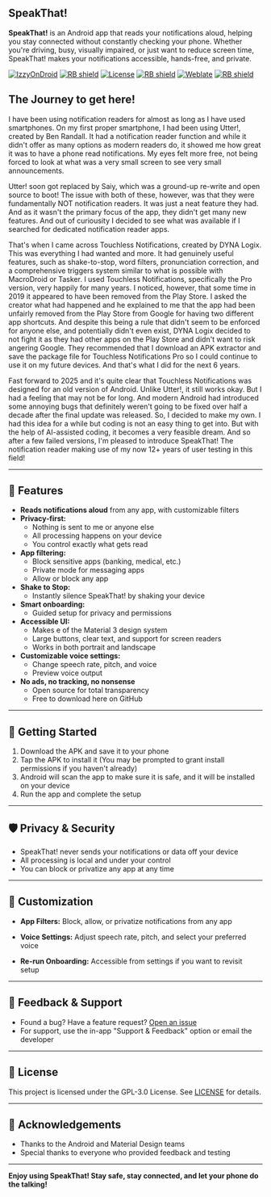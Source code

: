 ## SpeakThat!

**SpeakThat!** is an Android app that reads your notifications aloud, helping you stay connected without constantly checking your phone. Whether you're driving, busy, visually impaired, or just want to reduce screen time, SpeakThat! makes your notifications accessible, hands-free, and private.

[![IzzyOnDroid](https://img.shields.io/badge/IzzyOnDroid-Available-green?logo=android)](https://apt.izzysoft.de/fdroid/index/apk/com.micoyc.speakthat)
[<img src="https://img.shields.io/badge/SpeakThat!-Google_Play-blue?logo=googleplay" alt="RB shield">](https://play.google.com/store/apps/details?id=com.micoyc.speakthat)
[![License](https://img.shields.io/badge/License-GPL--3.0-green.svg)](LICENSE)
[<img src="https://shields.rbtlog.dev/simple/com.micoyc.speakthat" alt="RB shield">](https://shields.rbtlog.dev/com.micoyc.speakthat)
[![Weblate](https://badges.crowdin.net/speakthat-notification-reader/localized.svg)](https://hosted.weblate.org/projects/speakthat)
[<img src="https://img.shields.io/badge/SpeakThat!-Official_Website-purple" alt="RB shield">](https://speakthat.app)

## The Journey to get here!

I have been using notification readers for almost as long as I have used smartphones. On my first proper smartphone, I had been using Utter!, created by Ben Randall. It had a notification reader function and while it didn't offer as many options as modern readers do, it showed me how great it was to have a phone read notifications. My eyes felt more free, not being forced to look at what was a very small screen to see very small announcements.

Utter! soon got replaced by Saiy, which was a ground-up re-write and open source to boot! The issue with both of these, however, was that they were fundamentally NOT notification readers. It was just a neat feature they had. And as it wasn't the primary focus of the app, they didn't get many new features. And out of curiousity I decided to see what was available if I searched for dedicated notification reader apps.

That's when I came across Touchless Notifications, created by DYNA Logix. This was everything I had wanted and more. It had genuinely useful features, such as shake-to-stop, word filters, pronunciation correction, and a comprehensive triggers system similar to what is possible with MacroDroid or Tasker. I used Touchless Notifications, specifically the Pro version, very happily for many years. I noticed, however, that some time in 2019 it appeared to have been removed from the Play Store. I asked the creator what had happened and he explained to me that the app had been unfairly removed from the Play Store from Google for having two different app shortcuts. And despite this being a rule that didn't seem to be enforced for anyone else, and potentially didn't even exist, DYNA Logix decided to not fight it as they had other apps on the Play Store and didn't want to risk angering Google. They recommended that I download an APK extractor and save the package file for Touchless Notifications Pro so I could continue to use it on my future devices. And that's what I did for the next 6 years.

Fast forward to 2025 and it's quite clear that Touchless Notifications was designed for an old version of Android. Unlike Utter!, it still works okay. But I had a feeling that may not be for long. And modern Android had introduced some annoying bugs that definitely weren't going to be fixed over half a decade after the final update was released.
So, I decided to make my own. I had this idea for a while but coding is not an easy thing to get into. But with the help of AI-assisted coding, it becomes a very feasible dream.
And so after a few failed versions, I'm pleased to introduce SpeakThat! The notification reader making use of my now 12+ years of user testing in this field!

---

## 🚀 Features

- **Reads notifications aloud** from any app, with customizable filters
- **Privacy-first:**
  - Nothing is sent to me or anyone else
  - All processing happens on your device
  - You control exactly what gets read
- **App filtering:**
  - Block sensitive apps (banking, medical, etc.)
  - Private mode for messaging apps
  - Allow or block any app
- **Shake to Stop:**
  - Instantly silence SpeakThat! by shaking your device
- **Smart onboarding:**
  - Guided setup for privacy and permissions
- **Accessible UI:**
  - Makes e of the Material 3 design system
  - Large buttons, clear text, and support for screen readers
  - Works in both portrait and landscape
- **Customizable voice settings:**
  - Change speech rate, pitch, and voice
  - Preview voice output
- **No ads, no tracking, no nonsense**
  - Open source for total transparency
  - Free to download here on GitHub

---

## 📲 Getting Started

1. Download the APK and save it to your phone
2. Tap the APK to install it (You may be prompted to grant install permissions if you haven't already)
3. Android will scan the app to make sure it is safe, and it will be installed on your device
4. Run the app and complete the setup

---

## 🛡️ Privacy & Security
- SpeakThat! never sends your notifications or data off your device
- All processing is local and under your control
- You can block or privatize any app at any time

---

## 📝 Customization
- **App Filters:** Block, allow, or privatize notifications from any app
- **Voice Settings:** Adjust speech rate, pitch, and select your preferred voice

- **Re-run Onboarding:** Accessible from settings if you want to revisit setup

---

## 📢 Feedback & Support
- Found a bug? Have a feature request? [Open an issue](https://github.com/mitchib1440/SpeakThat/issues)
- For support, use the in-app "Support & Feedback" option or email the developer

---

## 📃 License
This project is licensed under the GPL-3.0 License. See [LICENSE](https://github.com/mitchib1440/SpeakThat/blob/main/LICENSE) for details.

---

## 🙏 Acknowledgements
- Thanks to the Android and Material Design teams
- Special thanks to everyone who provided feedback and testing

---

**Enjoy using SpeakThat! Stay safe, stay connected, and let your phone do the talking!**
